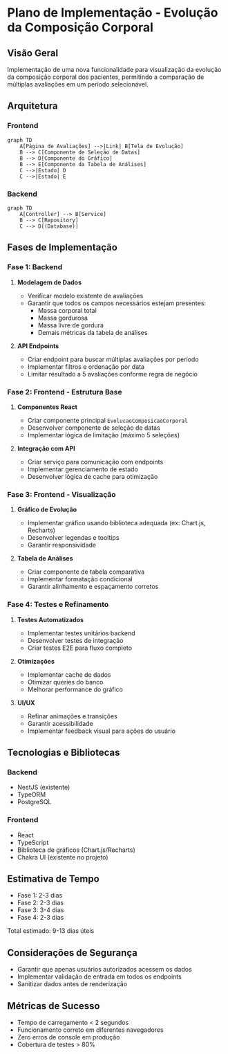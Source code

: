 # Plano de Implementação - Evolução da Composição Corporal

## Visão Geral

Implementação de uma nova funcionalidade para visualização da evolução da composição corporal dos pacientes, permitindo a comparação de múltiplas avaliações em um período selecionável.

## Arquitetura

### Frontend

```mermaid
graph TD
    A[Página de Avaliações] -->|Link| B[Tela de Evolução]
    B --> C[Componente de Seleção de Datas]
    B --> D[Componente do Gráfico]
    B --> E[Componente da Tabela de Análises]
    C -->|Estado| D
    C -->|Estado| E
```

### Backend

```mermaid
graph TD
    A[Controller] --> B[Service]
    B --> C[Repository]
    C --> D[(Database)]
```

## Fases de Implementação

### Fase 1: Backend

1. **Modelagem de Dados**

   - Verificar modelo existente de avaliações
   - Garantir que todos os campos necessários estejam presentes:
     - Massa corporal total
     - Massa gordurosa
     - Massa livre de gordura
     - Demais métricas da tabela de análises

2. **API Endpoints**
   - Criar endpoint para buscar múltiplas avaliações por período
   - Implementar filtros e ordenação por data
   - Limitar resultado a 5 avaliações conforme regra de negócio

### Fase 2: Frontend - Estrutura Base

1. **Componentes React**

   - Criar componente principal `EvolucaoComposicaoCorporal`
   - Desenvolver componente de seleção de datas
   - Implementar lógica de limitação (máximo 5 seleções)

2. **Integração com API**
   - Criar serviço para comunicação com endpoints
   - Implementar gerenciamento de estado
   - Desenvolver lógica de cache para otimização

### Fase 3: Frontend - Visualização

1. **Gráfico de Evolução**

   - Implementar gráfico usando biblioteca adequada (ex: Chart.js, Recharts)
   - Desenvolver legendas e tooltips
   - Garantir responsividade

2. **Tabela de Análises**
   - Criar componente de tabela comparativa
   - Implementar formatação condicional
   - Garantir alinhamento e espaçamento corretos

### Fase 4: Testes e Refinamento

1. **Testes Automatizados**

   - Implementar testes unitários backend
   - Desenvolver testes de integração
   - Criar testes E2E para fluxo completo

2. **Otimizações**

   - Implementar cache de dados
   - Otimizar queries do banco
   - Melhorar performance do gráfico

3. **UI/UX**
   - Refinar animações e transições
   - Garantir acessibilidade
   - Implementar feedback visual para ações do usuário

## Tecnologias e Bibliotecas

### Backend

- NestJS (existente)
- TypeORM
- PostgreSQL

### Frontend

- React
- TypeScript
- Biblioteca de gráficos (Chart.js/Recharts)
- Chakra UI (existente no projeto)

## Estimativa de Tempo

- Fase 1: 2-3 dias
- Fase 2: 2-3 dias
- Fase 3: 3-4 dias
- Fase 4: 2-3 dias

Total estimado: 9-13 dias úteis

## Considerações de Segurança

- Garantir que apenas usuários autorizados acessem os dados
- Implementar validação de entrada em todos os endpoints
- Sanitizar dados antes de renderização

## Métricas de Sucesso

- Tempo de carregamento < 2 segundos
- Funcionamento correto em diferentes navegadores
- Zero erros de console em produção
- Cobertura de testes > 80%
